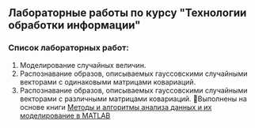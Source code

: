 ## Лабораторные работы по курсу "Технологии обработки информации"
### Список лабораторных работ:
1. Моделирование случайных величин.
2. Распознавание образов, описываемых гауссовскими случайными векторами с одинаковыми матрицами ковариаций.
3. Распознавание образов, описываемых гауссовскими случайными векторами с различными матрицами ковариаций.
:blue_book:Выполнены на основе книги [Методы и алгоритмы анализа данных и их моделирование в MATLAB](http://www.bhv.ru/books/book.php?id=194641)
